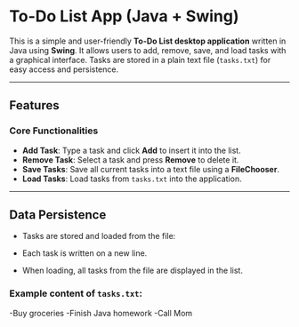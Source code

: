 #  To-Do List App (Java + Swing)

This is a simple and user-friendly **To-Do List desktop application** written in Java using **Swing**. It allows users to add, remove, save, and load tasks with a graphical interface. Tasks are stored in a plain text file (`tasks.txt`) for easy access and persistence.

---

##  Features

###  Core Functionalities
- **Add Task**: Type a task and click **Add** to insert it into the list.
- **Remove Task**: Select a task and press **Remove** to delete it.
- **Save Tasks**: Save all current tasks into a text file using a **FileChooser**.
- **Load Tasks**: Load tasks from `tasks.txt` into the application.

---

##  Data Persistence

- Tasks are stored and loaded from the file:

- Each task is written on a new line.
- When loading, all tasks from the file are displayed in the list.

### Example content of `tasks.txt`:
-Buy groceries
-Finish Java homework
-Call Mom
